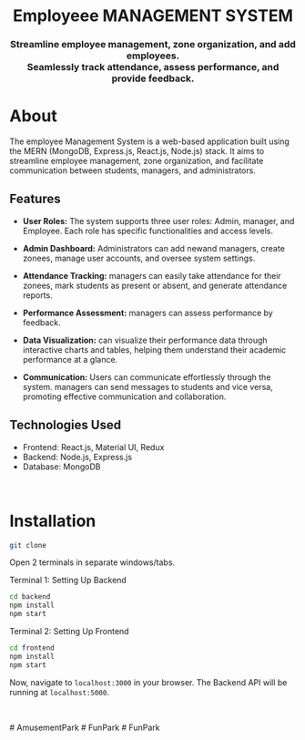 <h1 align="center">
    Employeee MANAGEMENT SYSTEM
</h1>

<h3 align="center">
Streamline employee management, zone organization, and add employees.<br>
Seamlessly track attendance, assess performance, and provide feedback. <br>


# About

The employee Management System is a web-based application built using the MERN (MongoDB, Express.js, React.js, Node.js) stack. It aims to streamline employee management, zone organization, and facilitate communication between students, managers, and administrators.

## Features

- **User Roles:** The system supports three user roles: Admin, manager, and Employee. Each role has specific functionalities and access levels.

- **Admin Dashboard:** Administrators can add newand managers, create zonees, manage user accounts, and oversee system settings.

- **Attendance Tracking:** managers can easily take attendance for their zonees, mark students as present or absent, and generate attendance reports.

- **Performance Assessment:** managers can assess performance by  feedback. 

- **Data Visualization:**  can visualize their performance data through interactive charts and tables, helping them understand their academic performance at a glance.

- **Communication:** Users can communicate effortlessly through the system. managers can send messages to students and vice versa, promoting effective communication and collaboration.

## Technologies Used

- Frontend: React.js, Material UI, Redux
- Backend: Node.js, Express.js
- Database: MongoDB

<br>

# Installation

```sh
git clone 
```
Open 2 terminals in separate windows/tabs.

Terminal 1: Setting Up Backend 
```sh
cd backend
npm install
npm start
```

Terminal 2: Setting Up Frontend
```sh
cd frontend
npm install
npm start
```
Now, navigate to `localhost:3000` in your browser. 
The Backend API will be running at `localhost:5000`.

<br>



#   A m u s e m e n t P a r k 
 
 #   F u n P a r k 
 
 #   F u n P a r k 
 
 
